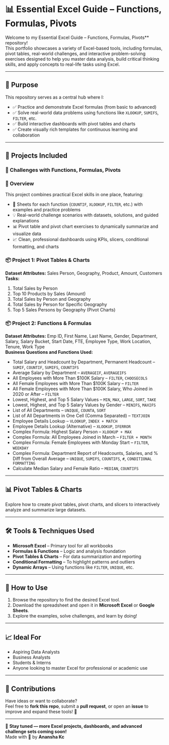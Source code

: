 # 📊 Essential Excel Guide – Functions, Formulas, Pivots

Welcome to my Essential Excel Guide – Functions, Formulas, Pivots** repository!  
This portfolio showcases a variety of Excel-based tools, including formulas, pivot tables, real-world challenges, and interactive problem-solving exercises designed to help you master data analysis, build critical thinking skills, and apply concepts to real-life tasks using Excel.

---

## 🧭 Purpose

This repository serves as a central hub where I:

- ✅ Practice and demonstrate Excel formulas (from basic to advanced)  
- ✅ Solve real-world data problems using functions like `XLOOKUP`, `SUMIFS`, `FILTER`, etc.  
- ✅ Build interactive dashboards with pivot tables and charts  
- ✅ Create visually rich templates for continuous learning and collaboration  

---

## 📁 Projects Included

### 🔹 Challenges with Functions, Formulas, Pivots

### 🎯 Overview  
This project combines practical Excel skills in one place, featuring:

- 📄 Sheets for each function (`COUNTIF`, `XLOOKUP`, `FILTER`, etc.) with examples and practice problems  
- 💡 Real-world challenge scenarios with datasets, solutions, and guided explanations  
- 📊 Pivot table and pivot chart exercises to dynamically summarize and visualize data  
- 📈 Clean, professional dashboards using KPIs, slicers, conditional formatting, and charts  

### 📦 Project 1: Pivot Tables & Charts
**Dataset Attributes:** Sales Person, Geography, Product, Amount, Customers  
**Tasks:**  
1. Total Sales by Person  
2. Top 10 Products by Sales (Amount)  
3. Total Sales by Person and Geography  
4. Total Sales by Person for Specific Geography  
5. Top 5 Sales Persons by Geography (Pivot Charts)

### 📦 Project 2: Functions & Formulas
**Dataset Attributes:** Emp ID, First Name, Last Name, Gender, Department, Salary, Salary Bucket, Start Date, FTE, Employee Type, Work Location, Tenure, Work Type  
**Business Questions and Functions Used:**

- Total Salary and Headcount by Department, Permanent Headcount – `SUMIF`, `COUNTIF`, `SUMIFS`, `COUNTIFS`
- Average Salary by Department – `AVERAGEIF`, `AVERAGEIFS`
- All Employees with More Than $100K Salary – `FILTER`, `CHOOSECOLS`
- All Female Employees with More Than $100K Salary – `FILTER`
- All Female Employees with More Than $100K Salary, Who Joined in 2020 or After – `FILTER`
- Lowest, Highest, and Top 5 Salary Values – `MIN`, `MAX`, `LARGE`, `SORT`, `TAKE`
- Lowest, Highest, and Top 5 Salary Values by Gender – `MINIFS`, `MAXIFS`
- List of All Departments – `UNIQUE`, `COUNTA`, `SORT`
- List of All Departments in One Cell (Comma Separated) – `TEXTJOIN`
- Employee Details Lookup – `VLOOKUP`, `INDEX + MATCH`
- Employee Details Lookup (Alternative) – `XLOOKUP`, `IFERROR`
- Complex Formula: Highest Salary Person – `XLOOKUP + MAX`
- Complex Formula: All Employees Joined in March – `FILTER + MONTH`
- Complex Formula: Female Employees with Monday Start – `FILTER`, `WEEKDAY`
- Complex Formula: Department Report of Headcounts, Salaries, and % Diff from Overall Average – `UNIQUE`, `SUMIFS`, `COUNTIFS`, `#`, `CONDITIONAL FORMATTING`
- Calculate Median Salary and Female Ratio – `MEDIAN`, `COUNTIFS`

---

## 📊 Pivot Tables & Charts

Explore how to create pivot tables, pivot charts, and slicers to interactively analyze and summarize large datasets.

---

## 🛠 Tools & Techniques Used

- **Microsoft Excel** – Primary tool for all workbooks  
- **Formulas & Functions** – Logic and analysis foundation  
- **Pivot Tables & Charts** – For data summarization and reporting  
- **Conditional Formatting** – To highlight patterns and outliers  
- **Dynamic Arrays** – Using functions like `FILTER`, `UNIQUE`, etc.  

---

## 📘 How to Use

1. Browse the repository to find the desired Excel tool.
2. Download the spreadsheet and open it in **Microsoft Excel** or **Google Sheets**.
3. Explore the examples, solve challenges, and learn by doing!  

---

## 📈 Ideal For

- Aspiring Data Analysts  
- Business Analysts  
- Students & Interns  
- Anyone looking to master Excel for professional or academic use  

---

## 🤝 Contributions

Have ideas or want to collaborate?  
Feel free to **fork this repo**, submit a **pull request**, or open an **issue** to improve and expand these tools! 🚀

---

🔹 **Stay tuned — more Excel projects, dashboards, and advanced challenge sets coming soon!**  
Made with 💙 by **Anansha Kc**

